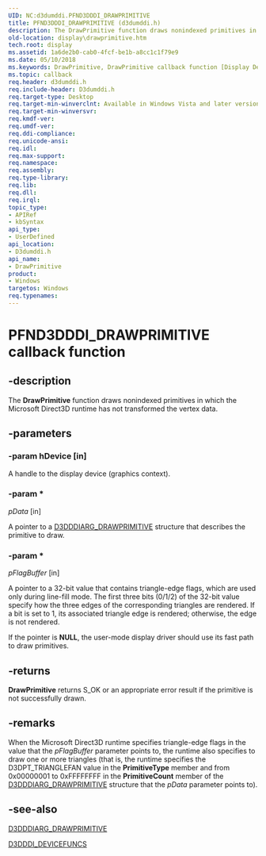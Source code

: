 ```yaml
---
UID: NC:d3dumddi.PFND3DDDI_DRAWPRIMITIVE
title: PFND3DDDI_DRAWPRIMITIVE (d3dumddi.h)
description: The DrawPrimitive function draws nonindexed primitives in which the Microsoft Direct3D runtime has not transformed the vertex data.
old-location: display\drawprimitive.htm
tech.root: display
ms.assetid: 1a6de2b0-cab0-4fcf-be1b-a8cc1c1f79e9
ms.date: 05/10/2018
ms.keywords: DrawPrimitive, DrawPrimitive callback function [Display Devices], PFND3DDDI_DRAWPRIMITIVE, PFND3DDDI_DRAWPRIMITIVE callback, UserModeDisplayDriver_Functions_c433d1f5-68ca-4461-a409-4353d8a581d8.xml, d3dumddi/DrawPrimitive, display.drawprimitive
ms.topic: callback
req.header: d3dumddi.h
req.include-header: D3dumddi.h
req.target-type: Desktop
req.target-min-winverclnt: Available in Windows Vista and later versions of the Windows operating systems.
req.target-min-winversvr: 
req.kmdf-ver: 
req.umdf-ver: 
req.ddi-compliance: 
req.unicode-ansi: 
req.idl: 
req.max-support: 
req.namespace: 
req.assembly: 
req.type-library: 
req.lib: 
req.dll: 
req.irql: 
topic_type:
- APIRef
- kbSyntax
api_type:
- UserDefined
api_location:
- D3dumddi.h
api_name:
- DrawPrimitive
product:
- Windows
targetos: Windows
req.typenames: 
---
```


# PFND3DDDI_DRAWPRIMITIVE callback function


## -description


The <b>DrawPrimitive</b> function draws nonindexed primitives in which the Microsoft Direct3D runtime has not transformed the vertex data.


## -parameters




### -param hDevice [in]

A handle to the display device (graphics context).


### -param *

*pData* [in]

A pointer to a <a href="https://msdn.microsoft.com/library/windows/hardware/ff543057">D3DDDIARG_DRAWPRIMITIVE</a> structure that describes the primitive to draw.

### -param *

*pFlagBuffer* [in]

A pointer to a 32-bit value that contains triangle-edge flags, which are used only during line-fill mode. The first three bits (0/1/2) of the 32-bit value specify how the three edges of the corresponding triangles are rendered. If a bit is set to 1, its associated triangle edge is rendered; otherwise, the edge is not rendered.

If the pointer is <b>NULL</b>, the user-mode display driver should use its fast path to draw primitives. 


## -returns



<b>DrawPrimitive</b> returns S_OK or an appropriate error result if the primitive is not successfully drawn.




## -remarks



When the Microsoft Direct3D runtime specifies triangle-edge flags in the value that the <i>pFlagBuffer</i> parameter points to, the runtime also specifies to draw one or more triangles (that is, the runtime specifies the D3DPT_TRIANGLEFAN value in the <b>PrimitiveType</b> member and from 0x00000001 to 0xFFFFFFFF in the <b>PrimitiveCount</b> member of the <a href="https://msdn.microsoft.com/library/windows/hardware/ff543057">D3DDDIARG_DRAWPRIMITIVE</a> structure that the <i>pData</i> parameter points to).




## -see-also




<a href="https://msdn.microsoft.com/library/windows/hardware/ff543057">D3DDDIARG_DRAWPRIMITIVE</a>



<a href="https://msdn.microsoft.com/library/windows/hardware/ff544519">D3DDDI_DEVICEFUNCS</a>
 

 

